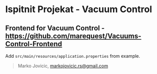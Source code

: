 # Ispitnit Projekat - Vacuum Control

## Frontend for Vacuum Control - https://github.com/marequest/Vacuums-Control-Frontend

Add ```src/main/resources/application.properties``` from example.

> Marko Jovicic, markojovicic.rs@gmail.com
